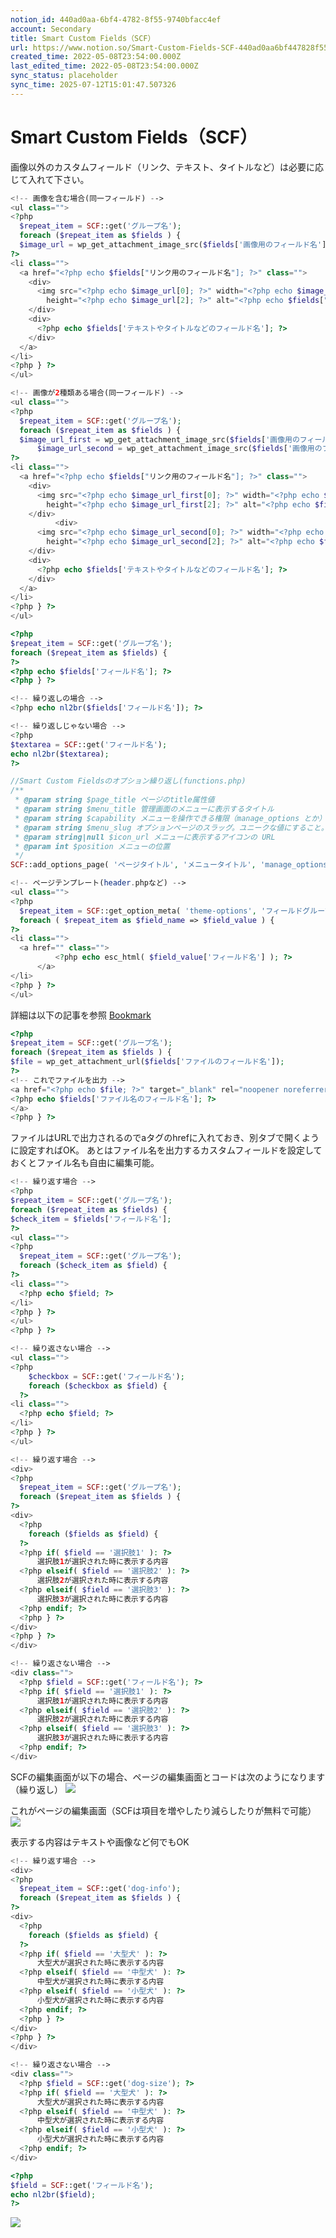 ```yaml
---
notion_id: 440ad0aa-6bf4-4782-8f55-9740bfacc4ef
account: Secondary
title: Smart Custom Fields（SCF）
url: https://www.notion.so/Smart-Custom-Fields-SCF-440ad0aa6bf447828f559740bfacc4ef
created_time: 2022-05-08T23:54:00.000Z
last_edited_time: 2022-05-08T23:54:00.000Z
sync_status: placeholder
sync_time: 2025-07-12T15:01:47.507326
---
```

# Smart Custom Fields（SCF）

  画像以外のカスタムフィールド（リンク、テキスト、タイトルなど）は必要に応じて入れて下さい。
  ```php
<!-- 画像を含む場合(同一フィールド) -->
<ul class="">
  <?php
    $repeat_item = SCF::get('グループ名');
    foreach ($repeat_item as $fields ) {
    $image_url = wp_get_attachment_image_src($fields['画像用のフィールド名'] , 'full');
  ?>
  <li class="">
    <a href="<?php echo $fields["リンク用のフィールド名"]; ?>" class="">
      <div>
        <img src="<?php echo $image_url[0]; ?>" width="<?php echo $image_url[1]; ?>"
          height="<?php echo $image_url[2]; ?>" alt="<?php echo $fields["altタグ用のフィールド名)"]; ?>">
      </div>
      <div>
        <?php echo $fields['テキストやタイトルなどのフィールド名']; ?>
      </div>
    </a>
  </li>
  <?php } ?>
</ul>
  ```
  
  ```php
<!-- 画像が2種類ある場合(同一フィールド) -->
<ul class="">
  <?php
    $repeat_item = SCF::get('グループ名');
    foreach ($repeat_item as $fields ) {
    $image_url_first = wp_get_attachment_image_src($fields['画像用のフィールド名1'] , 'full');
		$image_url_second = wp_get_attachment_image_src($fields['画像用のフィールド名2'] , 'full');
  ?>
  <li class="">
    <a href="<?php echo $fields["リンク用のフィールド名"]; ?>" class="">
      <div>
        <img src="<?php echo $image_url_first[0]; ?>" width="<?php echo $image_url_first[1]; ?>"
          height="<?php echo $image_url_first[2]; ?>" alt="<?php echo $fields["altタグ用のフィールド名1)"]; ?>">
      </div>
			<div>
        <img src="<?php echo $image_url_second[0]; ?>" width="<?php echo $image_url_second[1]; ?>"
          height="<?php echo $image_url_second[2]; ?>" alt="<?php echo $fields["altタグ用のフィールド名2)"]; ?>">
      </div>
      <div>
        <?php echo $fields['テキストやタイトルなどのフィールド名']; ?>
      </div>
    </a>
  </li>
  <?php } ?>
</ul>
  ```
  
  ```php
<?php
  $repeat_item = SCF::get('グループ名');
  foreach ($repeat_item as $fields) { 
?>
<?php echo $fields['フィールド名']; ?>
<?php } ?>
  ```
  
  ```php
<!-- 繰り返しの場合 -->
<?php echo nl2br($fields['フィールド名']); ?>

<!-- 繰り返しじゃない場合 -->
<?php
  $textarea = SCF::get('フィールド名');
  echo nl2br($textarea);
?>
  ```
  
  ```php
//Smart Custom Fieldsのオプション繰り返し(functions.php)
  /**
   * @param string $page_title ページのtitle属性値
   * @param string $menu_title 管理画面のメニューに表示するタイトル
   * @param string $capability メニューを操作できる権限（manage_options とか）
   * @param string $menu_slug オプションページのスラッグ。ユニークな値にすること。
   * @param string|null $icon_url メニューに表示するアイコンの URL
   * @param int $position メニューの位置
   */
  SCF::add_options_page( 'ページタイトル', 'メニュータイトル', 'manage_options', 'theme-options' );
  ```
  ```php
<!-- ページテンプレート(header.phpなど) -->
<ul class="">
  <?php
    $repeat_item = SCF::get_option_meta( 'theme-options', 'フィールドグループ名' );
    foreach ( $repeat_item as $field_name => $field_value ) {
  ?>
  <li class="">
    <a href="" class="">
			<?php echo esc_html( $field_value['フィールド名'] ); ?>
		</a>
  </li>
  <?php } ?>
</ul>
  ```
  詳細は以下の記事を参照
  [Bookmark](https://junpei-sugiyama.com/smart-custom-fields-common/)
  ```php
<?php
  $repeat_item = SCF::get('グループ名');
  foreach ($repeat_item as $fields ) {
  $file = wp_get_attachment_url($fields['ファイルのフィールド名']);
?>
<!-- これでファイルを出力 -->
<a href="<?php echo $file; ?>" target="_blank" rel="noopener noreferrer">
  <?php echo $fields['ファイル名のフィールド名']; ?>
</a>
<?php } ?>
  ```
  ファイルはURLで出力されるのでaタグのhrefに入れておき、別タブで開くように設定すればOK。
  あとはファイル名を出力するカスタムフィールドを設定しておくとファイル名も自由に編集可能。
  ```php
<!-- 繰り返す場合 -->
<?php
  $repeat_item = SCF::get('グループ名');
  foreach ($repeat_item as $fields) {
  $check_item = $fields['フィールド名'];
?>
<ul class="">
  <?php
    $repeat_item = SCF::get('グループ名');
    foreach ($check_item as $field) {
  ?>
  <li class="">
    <?php echo $field; ?>
  </li>
  <?php } ?>
</ul>
<?php } ?>

<!-- 繰り返さない場合 -->
<ul class="">
  <?php
	  $checkbox = SCF::get('フィールド名');
	  foreach ($checkbox as $field) {
	?>
  <li class="">
    <?php echo $field; ?>
  </li>
  <?php } ?>
</ul>
  ```
  
  ```php
<!-- 繰り返す場合 -->
<div>
  <?php
    $repeat_item = SCF::get('グループ名');
    foreach ($repeat_item as $fields ) {
  ?>
  <div>
    <?php
      foreach ($fields as $field) {
    ?>
    <?php if( $field == '選択肢1' ): ?>
	    選択肢1が選択された時に表示する内容
    <?php elseif( $field == '選択肢2' ): ?>
	    選択肢2が選択された時に表示する内容
    <?php elseif( $field == '選択肢3' ): ?>
	    選択肢3が選択された時に表示する内容
    <?php endif; ?>
    <?php } ?>
  </div>
  <?php } ?>
</div>

<!-- 繰り返さない場合 -->
<div class="">
	<?php $field = SCF::get('フィールド名'); ?>
	<?php if( $field == '選択肢1' ): ?>
		選択肢1が選択された時に表示する内容
	<?php elseif( $field == '選択肢2' ): ?>
		選択肢2が選択された時に表示する内容
	<?php elseif( $field == '選択肢3' ): ?>
		選択肢3が選択された時に表示する内容
	<?php endif; ?>
</div>
  ```
  
  SCFの編集画面が以下の場合、ページの編集画面とコードは次のようになります（繰り返し）
  ![](https://prod-files-secure.s3.us-west-2.amazonaws.com/d58fe38c-a9d4-4466-aed9-85604b7b2c6d/b8515bc7-f8a4-4439-9961-00c4568378ae/SCF1.jpg?X-Amz-Algorithm=AWS4-HMAC-SHA256&X-Amz-Content-Sha256=UNSIGNED-PAYLOAD&X-Amz-Credential=ASIAZI2LB466XTM7LYIY%2F20250719%2Fus-west-2%2Fs3%2Faws4_request&X-Amz-Date=20250719T061004Z&X-Amz-Expires=3600&X-Amz-Security-Token=IQoJb3JpZ2luX2VjEIX%2F%2F%2F%2F%2F%2F%2F%2F%2F%2FwEaCXVzLXdlc3QtMiJIMEYCIQDvwMNJBe4iHfvXDFxGQxlP5b%2FPJRTm2zjMRBrfNtQ3PgIhANPp8dtmwhUch%2F7U24pcNnw6AQzh4EJSEWqOozc8J3hkKogECJ7%2F%2F%2F%2F%2F%2F%2F%2F%2F%2FwEQABoMNjM3NDIzMTgzODA1Igw00DA0UIYNcAmCPTEq3ANTVWRVZ5iDNuFHfMg6fMOr673lAXoTzZ8ebiJi9Z8VeAquM31uBsDh7kC5VAqJ2vf9FvroOwaOuzxtg4JP1ScVDgobu8j331hBw64eM1p7Tb%2FC8liUHRBQafaGOMxFJ4qbN3vXzDnUbJXq6GwoGsNlJR6Wv5HkbFRNw8NdZ2gTzUB1RzvVGrM0u6GaGvWkSGFgc6XK63lrRkyKggArkTWFcAHg0nDbIpOCqGzFd8S0dXK0fIY%2FD3e1xualakPTQz792Hp2Kd%2BiCyov6iHdOcPGy6qgg2oCaafTIUDaLyo23t%2FWV%2FaZ02irUolkrGUZeGD5QjK6yTjLMPKqRtJLHMdIHgkQvXaid860Pd4KMHHRpmtIaa0S%2B459AwwkriNiMAzecvl7LqvxPtYLa%2BhF0Dq6NcPHDahbhOMGxeMXLzrwh5HRw9uD96ED4ZckZ2WIKFr97Q3S%2B2X3GopD5eQ6Gsq5a25cuBUSqHUc7ifNQvQSSie0VSeeDy%2Bd7I4lf%2FPt74uTE1I%2FPCZT4Vl8wHpQPPG84AXHpkbo2hf3ItxvEZ0FWxGf%2B%2B2WeEHkkO%2B3xNHT0VqTS7G178fEHI5DJ4m4rd3sn1QZtJkX81EbG7Qtvd1rrzER7UNxIfNj3xwWETCIxezDBjqkASeIBD0yGqrPHEMJo9yWGOB6Qtht%2FbQfK1RxzXBMQEuZBsEI9b%2BRpnS6tyesG%2BCey%2FeZTogPRajs%2FATl1aDPMPgZ5jdVkZl6FLoQLX8POiY9XNLznspNSXn6oJGyxCGfdXH5GDPj1jP59V6r7k%2B0TSs7q9r6N1Y9yjJUXNOsJrLRSTOQqMtQexjilSsWGiJUJprX2kbDouzEOi3pA4clC7ip5a48&X-Amz-Signature=db80932edd073ab33f832f944d80771a0243a02c1c43257b52298c32c4760eff&X-Amz-SignedHeaders=host&x-amz-checksum-mode=ENABLED&x-id=GetObject)
  
  これがページの編集画面（SCFは項目を増やしたり減らしたりが無料で可能）
  ![](https://prod-files-secure.s3.us-west-2.amazonaws.com/d58fe38c-a9d4-4466-aed9-85604b7b2c6d/3408528f-bcef-42df-bd26-9100380b6719/SCF2.jpg?X-Amz-Algorithm=AWS4-HMAC-SHA256&X-Amz-Content-Sha256=UNSIGNED-PAYLOAD&X-Amz-Credential=ASIAZI2LB466XTM7LYIY%2F20250719%2Fus-west-2%2Fs3%2Faws4_request&X-Amz-Date=20250719T061004Z&X-Amz-Expires=3600&X-Amz-Security-Token=IQoJb3JpZ2luX2VjEIX%2F%2F%2F%2F%2F%2F%2F%2F%2F%2FwEaCXVzLXdlc3QtMiJIMEYCIQDvwMNJBe4iHfvXDFxGQxlP5b%2FPJRTm2zjMRBrfNtQ3PgIhANPp8dtmwhUch%2F7U24pcNnw6AQzh4EJSEWqOozc8J3hkKogECJ7%2F%2F%2F%2F%2F%2F%2F%2F%2F%2FwEQABoMNjM3NDIzMTgzODA1Igw00DA0UIYNcAmCPTEq3ANTVWRVZ5iDNuFHfMg6fMOr673lAXoTzZ8ebiJi9Z8VeAquM31uBsDh7kC5VAqJ2vf9FvroOwaOuzxtg4JP1ScVDgobu8j331hBw64eM1p7Tb%2FC8liUHRBQafaGOMxFJ4qbN3vXzDnUbJXq6GwoGsNlJR6Wv5HkbFRNw8NdZ2gTzUB1RzvVGrM0u6GaGvWkSGFgc6XK63lrRkyKggArkTWFcAHg0nDbIpOCqGzFd8S0dXK0fIY%2FD3e1xualakPTQz792Hp2Kd%2BiCyov6iHdOcPGy6qgg2oCaafTIUDaLyo23t%2FWV%2FaZ02irUolkrGUZeGD5QjK6yTjLMPKqRtJLHMdIHgkQvXaid860Pd4KMHHRpmtIaa0S%2B459AwwkriNiMAzecvl7LqvxPtYLa%2BhF0Dq6NcPHDahbhOMGxeMXLzrwh5HRw9uD96ED4ZckZ2WIKFr97Q3S%2B2X3GopD5eQ6Gsq5a25cuBUSqHUc7ifNQvQSSie0VSeeDy%2Bd7I4lf%2FPt74uTE1I%2FPCZT4Vl8wHpQPPG84AXHpkbo2hf3ItxvEZ0FWxGf%2B%2B2WeEHkkO%2B3xNHT0VqTS7G178fEHI5DJ4m4rd3sn1QZtJkX81EbG7Qtvd1rrzER7UNxIfNj3xwWETCIxezDBjqkASeIBD0yGqrPHEMJo9yWGOB6Qtht%2FbQfK1RxzXBMQEuZBsEI9b%2BRpnS6tyesG%2BCey%2FeZTogPRajs%2FATl1aDPMPgZ5jdVkZl6FLoQLX8POiY9XNLznspNSXn6oJGyxCGfdXH5GDPj1jP59V6r7k%2B0TSs7q9r6N1Y9yjJUXNOsJrLRSTOQqMtQexjilSsWGiJUJprX2kbDouzEOi3pA4clC7ip5a48&X-Amz-Signature=bb1d11778fac9e81d5881ca6a63aa73163e0b72984a331e974a72f64d29b5d1b&X-Amz-SignedHeaders=host&x-amz-checksum-mode=ENABLED&x-id=GetObject)
  
  表示する内容はテキストや画像など何でもOK
  ```php
<!-- 繰り返す場合 -->
<div>
  <?php
    $repeat_item = SCF::get('dog-info');
    foreach ($repeat_item as $fields ) {
  ?>
  <div>
    <?php
      foreach ($fields as $field) {
    ?>
    <?php if( $field == '大型犬' ): ?>
	    大型犬が選択された時に表示する内容
    <?php elseif( $field == '中型犬' ): ?>
	    中型犬が選択された時に表示する内容
    <?php elseif( $field == '小型犬' ): ?>
	    小型犬が選択された時に表示する内容
    <?php endif; ?>
    <?php } ?>
  </div>
  <?php } ?>
</div>

<!-- 繰り返さない場合 -->
<div class="">
	<?php $field = SCF::get('dog-size'); ?>
	<?php if( $field == '大型犬' ): ?>
		大型犬が選択された時に表示する内容
	<?php elseif( $field == '中型犬' ): ?>
		中型犬が選択された時に表示する内容
	<?php elseif( $field == '小型犬' ): ?>
		小型犬が選択された時に表示する内容
	<?php endif; ?>
</div>
  ```
  ```php
<?php
  $field = SCF::get('フィールド名');
  echo nl2br($field);
?>
  ```
  
![](https://prod-files-secure.s3.us-west-2.amazonaws.com/d58fe38c-a9d4-4466-aed9-85604b7b2c6d/46a3dbf4-c98e-4e66-9998-4fea9d3d302d/SCF.jpg?X-Amz-Algorithm=AWS4-HMAC-SHA256&X-Amz-Content-Sha256=UNSIGNED-PAYLOAD&X-Amz-Credential=ASIAZI2LB466QFX5DSFB%2F20250719%2Fus-west-2%2Fs3%2Faws4_request&X-Amz-Date=20250719T060959Z&X-Amz-Expires=3600&X-Amz-Security-Token=IQoJb3JpZ2luX2VjEIX%2F%2F%2F%2F%2F%2F%2F%2F%2F%2FwEaCXVzLXdlc3QtMiJIMEYCIQCYF1gWz1D%2B1fM76M%2F3FfNVbmmZh6rxe0l1sxoiOnbdWwIhAOF28VuaK3aUrY3WIY0m%2FAJjz6ukNX%2BF0vjqMYJXeA8KKogECJ7%2F%2F%2F%2F%2F%2F%2F%2F%2F%2FwEQABoMNjM3NDIzMTgzODA1IgxcBx2Of8FpiP%2FHO2Mq3ANRa%2FnFWDsvZsji7uiFv5LC9RTbNX2hHz7Oijq7NFIzhFRcF2a6Bpqavyah7QiuyucP072ygs238Gtw7jm80FimLgtICAj5%2F3ZENykzJU%2FDFbZCPkICnQ0EYzmB9dgqPkm3iubq6AzPLvQX2pSoSn2QB28Xr7xOofrPhdGS3m3El5wg4O0K1EMLQIOMPinyRyOwYNDxL8OtndAYllr0hqYDEnGwzASt0HlUG1XOzaySTALJx2O2IdffBQ05AoR8LafuZL2IveprRDXDbqgQUO5xPFR3Eyne5ZVmbgDeN9tYxVGHkZLrNVsbfKd5rcso6x8a46HvmczjbPGzrWFFXonGpLsdNSWa8GDjPJx9vx8zMGlHpnJkV7d8XhWn5i4hfmZmuGrVXak58u7p5th4jz4wFh8V%2FbMVzsAxt5rB2JXFN%2BH%2FgeC%2Ft8JMDRst%2F%2B%2F%2FLKDlmzJHXo%2BTJv%2BtgThoi%2FIBnjtneG2aMEQhsMPwpJZdW8BoWzk%2FVbLUPW%2F%2FzvH7z%2BC5dKb9Ppc9O%2BxJV%2Fdurmo865gENsKgaZNMle4FffRYGRKLYmRoatj0EpXIlT%2FqwQwz%2BMhw5Ouzjd2xI2k7wajt0itmiU8Fc1NTvx6mUF9uxqz1owzPVQAr66xJgDCExuzDBjqkASzEYL07xKD92dQCCyBG%2B%2F7GaAU6TaGLrUsmlaB2NhTgqsKWm9HjaTkBsjHoucjIIrdUtFoxexjD3ab6EYZ6yevEv%2ByblUr%2BevIHJkEHrxcrFnEeH0iVk5OBy8ttaW5vvGKWLXE%2BMU8IfEqV1u6LaJ88AutjoXVCxbr6%2Bkeaj4U1U8XIc6ki475X56KRGzjmPwFEZSsxpeR3O98Ck5ITVkVd94wB&X-Amz-Signature=bbf2b1294f657ff20c4b761f308b485dd5c1b569da213c7ac6f08cf62859e322&X-Amz-SignedHeaders=host&x-amz-checksum-mode=ENABLED&x-id=GetObject)